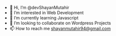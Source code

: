 - 👋 Hi, I’m @devShayanMutahir
- 👀 I’m interested in Web Development
- 🌱 I’m currently learning Javascript
- 💞️ I’m looking to collaborate on Wordpress Projects
- 📫 How to reach me shayanmutahir94@gmail.com

<!---
devShayanMutahir/devShayanMutahir is a ✨ special ✨ repository because its `README.md` (this file) appears on your GitHub profile.
You can click the Preview link to take a look at your changes.
--->
